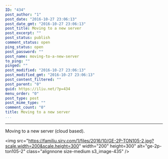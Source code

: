 ```yaml
---
ID: "434"
post_author: "1"
post_date: "2016-10-27 23:06:13"
post_date_gmt: "2016-10-27 23:06:13"
post_title: Moving to a new server
post_excerpt: ""
post_status: publish
comment_status: open
ping_status: open
post_password: ""
post_name: moving-to-a-new-server
to_ping: ""
pinged: ""
post_modified: "2016-10-27 23:06:13"
post_modified_gmt: "2016-10-27 23:06:13"
post_content_filtered: ""
post_parent: "0"
guid: https://iliu.net/?p=434
menu_order: "0"
post_type: post
post_mime_type: ""
comment_count: "0"
title: Moving to a new server
...
```

---

Moving to a new server (cloud based).

<img src="https://familiu.sirv.com/1/files/2016/10/GE-2P-TON105-2.jpg?scale.width=200&scale.height=300" width="200" height=300" alt="ge-2p-ton105-2" class="alignnone size-medium s3_image-435" />
